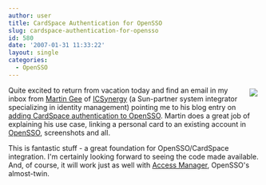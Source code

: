 ```yaml
---
author: user
title: CardSpace Authentication for OpenSSO
slug: cardspace-authentication-for-opensso
id: 580
date: '2007-01-31 11:33:22'
layout: single
categories:
  - OpenSSO
---
```


[<span style="margin: 5px; float: right;">![](http://www.icsynergy.com/picts/New_ICSynergy_colorlogo.png)</span>](http://www.icsynergy.com/)

Quite excited to return from vacation today and find an email in my inbox from [Martin Gee](http://www.icsynergy.com/martin/) of [ICSynergy](http://www.icsynergy.com/) (a Sun-partner system integrator specializing in identity management) pointing me to his blog entry on [adding CardSpace authentication to OpenSSO](http://icsynergy.com/martin/2007/01/cardspace_authentication_for_o.html). Martin does a great job of explaining his use case, linking a personal card to an existing account in [OpenSSO](https://opensso.dev.java.net/), screenshots and all.

This is fantastic stuff - a great foundation for OpenSSO/CardSpace integration. I'm certainly looking forward to seeing the code made available. And, of course, it will work just as well with [Access Manager](http://www.sun.com/software/products/access_mgr/), OpenSSO's almost-twin.